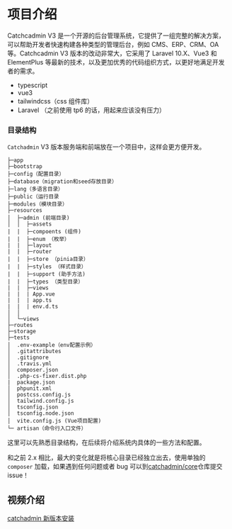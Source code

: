 # 项目介绍

Catchcadmin V3 是一个开源的后台管理系统，它提供了一组完整的解决方案，可以帮助开发者快速构建各种类型的管理后台，例如 CMS、ERP、CRM、OA 等。Catchcadmin V3 版本的改动非常大，它采用了 Laravel 10.X、Vue3 和 ElementPlus 等最新的技术，以及更加优秀的代码组织方式，以更好地满足开发者的需求。

- typescript
- vue3
- tailwindcss（css 组件库）
- Laravel （之前使用 tp6 的话，用起来应该没有压力）

### 目录结构

`Catchadmin` V3 版本服务端和前端放在一个项目中，这样会更方便开发。

```
├─app
├─bootstrap
├─config（配置目录）
├─database（migration和seed存放目录）
├─lang（多语言目录）
├─public（运行目录
├─modules（模块目录）
├─resources
│  ├─admin (前端目录)
│  │  ├─assets
|  |  ├─compoents (组件)
|  |  ├─enum （枚举）
|  |  ├─layout
|  |  ├─router
|  |  ├─store （pinia目录）
|  |  ├─styles （样式目录）
|  |  ├─support (助手方法)
|  |  ├─types （类型目录）
|  |  ├─views
|  |  | App.vue
|  |  | app.ts
|  |  | env.d.ts
│  │
│  └─views
├─routes
├─storage
├─tests
│  .env-example（env配置示例）
│  .gitattributes
│  .gitignore
│  .travis.yml
│  composer.json
│  .php-cs-fixer.dist.php
|  package.json
│  phpunit.xml
│  postcss.config.js
│  tailwind.config.js
│  tsconfig.json
│  tsconfig.node.json
│  vite.config.js (Vue项目配置)
└─ artisan（命令行入口文件）
```

这里可以先熟悉目录结构，在后续将介绍系统内具体的一些方法和配置。

和之前 2.x 相比，最大的变化就是将核心目录已经独立出去，使用单独的 `composer` 加载，如果遇到任何问题或者 bug 可以到[catchadmin/core](https://github.com/catch-admin/core)仓库提交 issue！

## 视频介绍

[catchadmin 新版本安装](https://www.bilibili.com/video/BV1eY411v71J/)
